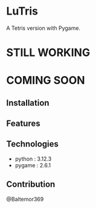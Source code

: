# LuTris

A Tetris version with Pygame.

# STILL WORKING
# COMING SOON

## Installation

## Features

## Technologies

- python : 3.12.3
- pygame : 2.6.1

## Contribution

@Baltemor369